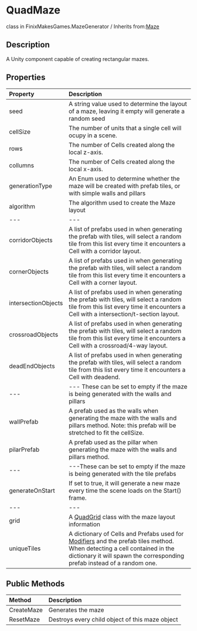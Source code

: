 # QuadMaze
class in FinixMakesGames.MazeGenerator / Inherits from:[Maze](./maze_class.md)

## Description
A Unity component capable of creating rectangular mazes.

## Properties
| Property            | Description                                                                                                                                                                                                          |
| :------------------ | :------------------------------------------------------------------------------------------------------------------------------------------------------------------------------------------------------------------- |
| seed                | A string value used to determine the layout of a maze, leaving it empty will generate a random seed                                                                                                                  |
| cellSize            | The number of units that a single cell will ocupy in a scene.                                                                                                                                                        |
| rows                | The number of Cells created along the local z-axis.                                                                                                                                                                  |
| collumns            | The number of Cells created along the local x-axis.                                                                                                                                                                  |
| generationType      | An Enum used to determine whether the maze will be created with prefab tiles, or with simple walls and pillars                                                                                                       |
| algorithm           | The algorithm used to create the Maze layout                                                                                                                                                                         |
| ---                 | ---                                                                                                                                                                                                                  |
| corridorObjects     | A list of prefabs used in when generating the prefab with tiles, will select a random tile from this list every time it encounters a Cell with a corridor layout.                                                    |
| cornerObjects       | A list of prefabs used in when generating the prefab with tiles, will select a random tile from this list every time it encounters a Cell with a corner layout.                                                      |
| intersectionObjects | A list of prefabs used in when generating the prefab with tiles, will select a random tile from this list every time it encounters a Cell with a intersection/t-section layout.                                      |
| crossroadObjects    | A list of prefabs used in when generating the prefab with tiles, will select a random tile from this list every time it encounters a Cell with a crossroad/4-way layout.                                             |
| deadEndObjects      | A list of prefabs used in when generating the prefab with tiles, will select a random tile from this list every time it encounters a Cell with deadend.                                                              |
| ---                 | --- These can be set to empty if the maze is being generated with the walls and pillars                                                                                                                              |
| wallPrefab          | A prefab used as the walls when generating the maze with the walls and pillars method. Note: this prefab will be stretched to fit the cellSize.                                                                      |
| pilarPrefab         | A prefab used as the pillar when generating the maze with the walls and pillars method.                                                                                                                              |
| ---                 | ---These can be set to empty if the maze is being generated with the tile prefabs                                                                                                                                    |
| generateOnStart     | If set to true, it will generate a new maze every time the scene loads on the Start() frame.                                                                                                                         |
| ---                 | ---                                                                                                                                                                                                                  |
| grid                | A [QuadGrid](./quad_grid.md) class with the maze layout information                                                                                                                                                  |
| uniqueTiles         | A dictionary of Cells and Prefabs used for [Modifiers](./modifiers.md) and the prefab tiles method. When detecting a cell contained in the dictionary it will spawn the corresponding prefab instead of a random one. |

## Public Methods
| Method     | Description                                     |
| :--------- | :---------------------------------------------- |
| CreateMaze | Generates the maze                              |
| ResetMaze  | Destroys every child object of this maze object |
